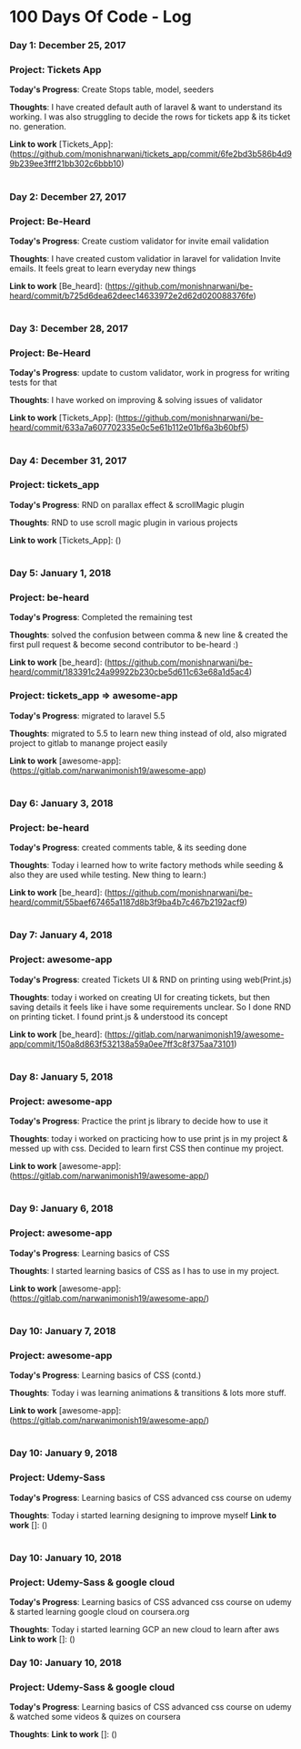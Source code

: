 # 100 Days Of Code - Log

### Day 1: December 25, 2017 

### Project: Tickets App
**Today's Progress**: Create Stops table, model, seeders

**Thoughts**: I have created default auth of laravel & want to understand its working. I was also struggling to decide the rows for tickets app & its ticket no. generation.

**Link to work** [Tickets_App]: (https://github.com/monishnarwani/tickets_app/commit/6fe2bd3b586b4d99b239ee3fff21bb302c6bbb10)

#


### Day 2: December 27, 2017 

### Project: Be-Heard
**Today's Progress**: Create custiom validator for invite email validation

**Thoughts**: I have created custom validatior in laravel for validation Invite emails. It feels great to learn everyday new things

**Link to work** [Be_heard]: (https://github.com/monishnarwani/be-heard/commit/b725d6dea62deec14633972e2d62d020088376fe)

#

### Day 3: December 28, 2017 

### Project: Be-Heard
**Today's Progress**: update to custom validator, work in progress for writing tests for that

**Thoughts**: I have worked on improving & solving issues of validator

**Link to work** [Tickets_App]: (https://github.com/monishnarwani/be-heard/commit/633a7a607702335e0c5e61b112e01bf6a3b60bf5)

#

### Day 4: December 31, 2017 

### Project: tickets_app
**Today's Progress**: RND on parallax effect & scrollMagic plugin

**Thoughts**: RND to use scroll magic plugin in various projects 

**Link to work** [Tickets_App]: ()

#


### Day 5: January 1, 2018

### Project: be-heard
**Today's Progress**: Completed the remaining test

**Thoughts**: solved the confusion between comma & new line & created the first pull request & become second contributor to be-heard :) 

**Link to work** [be_heard]: (https://github.com/monishnarwani/be-heard/commit/183391c24a99922b230cbe5d611c63e68a1d5ac4)


### Project: tickets_app => awesome-app
**Today's Progress**: migrated to laravel 5.5  

**Thoughts**: migrated to 5.5 to learn new thing instead of old, also migrated project to gitlab to manange project easily 

**Link to work** [awesome-app]: (https://gitlab.com/narwanimonish19/awesome-app)

#

### Day 6: January 3, 2018

### Project: be-heard
**Today's Progress**: created comments table, & its seeding done

**Thoughts**: Today i learned how to write factory methods while seeding & also they are used while testing. New thing to learn:)

**Link to work** [be_heard]: (https://github.com/monishnarwani/be-heard/commit/55baef67465a1187d8b3f9ba4b7c467b2192acf9)


#

### Day 7: January 4, 2018

### Project: awesome-app
**Today's Progress**: created Tickets UI & RND on printing using web(Print.js)

**Thoughts**: today i worked on creating UI for creating tickets, but then saving details it feels like i have some requirements unclear. So I done RND on printing ticket. I found print.js & understood its concept

**Link to work** [be_heard]: (https://gitlab.com/narwanimonish19/awesome-app/commit/150a8d863f532138a59a0ee7ff3c8f375aa73101)


#

### Day 8: January 5, 2018

### Project: awesome-app
**Today's Progress**: Practice the print js library to decide how to use it

**Thoughts**: today i worked on practicing how to use print js in my project & messed up with css. Decided to learn first CSS then continue my project.

**Link to work** [awesome-app]: (https://gitlab.com/narwanimonish19/awesome-app/)


#

### Day 9: January 6, 2018

### Project: awesome-app
**Today's Progress**: Learning basics of CSS

**Thoughts**: I started learning basics of CSS as I has to use in my project.

**Link to work** [awesome-app]: (https://gitlab.com/narwanimonish19/awesome-app/)

#

### Day 10: January 7, 2018

### Project: awesome-app
**Today's Progress**: Learning basics of CSS (contd.)

**Thoughts**: Today i was learning animations & transitions & lots more stuff.

**Link to work** [awesome-app]: (https://gitlab.com/narwanimonish19/awesome-app/)

#

### Day 10: January 9, 2018

### Project: Udemy-Sass
**Today's Progress**: Learning basics of CSS advanced css course on udemy

**Thoughts**: Today i started learning designing to improve myself
**Link to work** []: ()

#

### Day 10: January 10, 2018

### Project: Udemy-Sass & google cloud 
**Today's Progress**: Learning basics of CSS advanced css course on udemy & started learning google cloud on coursera.org

**Thoughts**: Today i started learning GCP an new cloud to learn after aws
**Link to work** []: ()

### Day 10: January 10, 2018

### Project: Udemy-Sass & google cloud 
**Today's Progress**: Learning basics of CSS advanced css course on udemy & watched some videos & quizes on coursera

**Thoughts**: 
**Link to work** []: ()